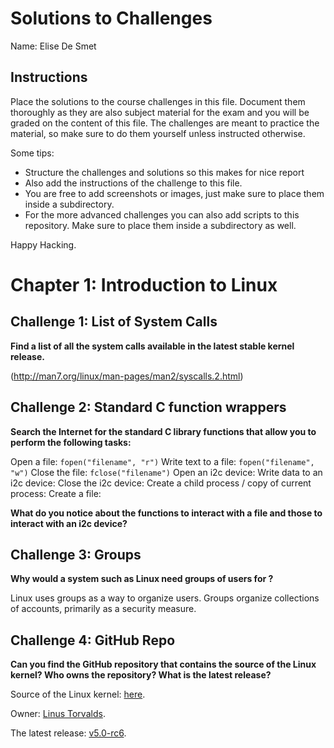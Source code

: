 # Solutions to Challenges

Name: Elise De Smet

## Instructions

Place the solutions to the course challenges in this file. Document them thoroughly as they are also subject material for the exam and you will be graded on the content of this file. The challenges are meant to practice the material, so make sure to do them yourself unless instructed otherwise.

Some tips:

* Structure the challenges and solutions so this makes for nice report
* Also add the instructions of the challenge to this file.
* You are free to add screenshots or images, just make sure to place them inside a subdirectory.
* For the more advanced challenges you can also add scripts to this repository. Make sure to place them inside a subdirectory as well.

Happy Hacking.

# Chapter 1: Introduction to Linux

## Challenge 1: List of System Calls

**Find a list of all the system calls available in the latest stable kernel release.**

(http://man7.org/linux/man-pages/man2/syscalls.2.html)

## Challenge 2: Standard C function wrappers

**Search the Internet for the standard C library functions that allow you to perform the following tasks:**

Open a file: ```fopen("filename", "r")```
Write text to a file: ```fopen("filename", "w")```
Close the file: ```fclose("filename")```
Open an i2c device: 
Write data to an i2c device: 
Close the i2c device: 
Create a child process / copy of current process: 
Create a file: 

**What do you notice about the functions to interact with a file and those to interact with an i2c device?**

## Challenge 3: Groups

**Why would a system such as Linux need groups of users for ?**

Linux uses groups as a way to organize users. Groups organize collections of accounts, primarily as a security measure. 

## Challenge 4: GitHub Repo

**Can you find the GitHub repository that contains the source of the Linux kernel? Who owns the repository? What is the latest release?**

Source of the Linux kernel: [here](https://github.com/torvalds/linux).

Owner: [Linus Torvalds](https://github.com/torvalds).

The latest release: [v5.0-rc6](https://github.com/torvalds/linux/releases/tag/v5.0-rc6).
